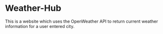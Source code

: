 # Weather-Hub

This is a website which uses the OpenWeather API to return current weather information for a user entered city. 
